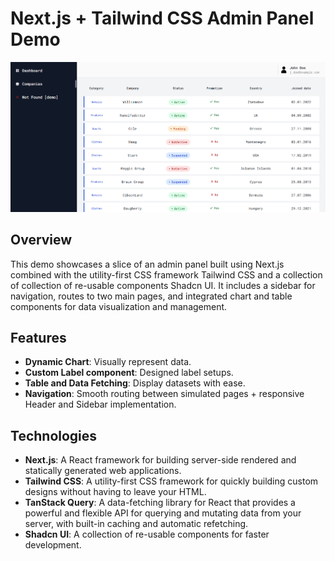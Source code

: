 # Next.js + Tailwind CSS Admin Panel Demo

![screenshot](./public/table.png)

## Overview

This demo showcases a slice of an admin panel built using Next.js combined with the utility-first CSS framework Tailwind CSS and a collection of collection of re-usable components Shadcn UI. It includes a sidebar for navigation, routes to two main pages, and integrated chart and table components for data visualization and management.

## Features

- **Dynamic Chart**: Visually represent data.
- **Custom Label component**: Designed label setups.
- **Table and Data Fetching**: Display datasets with ease.
- **Navigation**: Smooth routing between simulated pages + responsive Header and Sidebar implementation.

## Technologies

- **Next.js**: A React framework for building server-side rendered and statically generated web applications.
- **Tailwind CSS**: A utility-first CSS framework for quickly building custom designs without having to leave your HTML.
- **TanStack Query**: A data-fetching library for React that provides a powerful and flexible API for querying and mutating data from your server, with built-in caching and automatic refetching.
- **Shadcn UI**: A collection of re-usable components for faster development.
